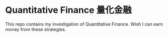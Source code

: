 # Quantitative Finance 量化金融
This repo contains my investigation of Quantitative Finance. Wish I can earn money from these strategies.
